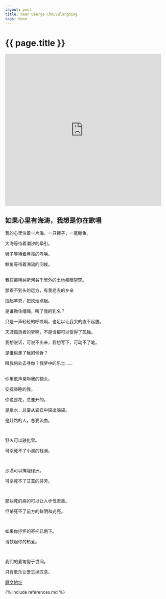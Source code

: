 ```yaml
---
layout: post
title: Kaar Deerge Chouvulangning
tags: None 
---
```



{{ page.title }}
================

<iframe height="498" width="510" src="https://player.youku.com/embed/XNTI3NDA2Nzk2" frameborder="no" ></iframe>

## 如果心里有海涛，我想是你在歌唱

我的心里住着一片海，一只狮子，一尾鲸鱼。   

大海等待着潮汐的牵引。  

狮子等待着月亮的呼唤。   

鲸鱼等待着溯流的问候。  
<br/>


我在离喀纳斯河谷千里外的土地痴眼望穿。  

那看不到头的远方，有我老去的乡亲  

捡起羊粪，把炊烟点起。  

是谁勒住缰绳，叫了我的乳名？  

只是一声轻轻的呼唤啊，也足以让我哭的直不起腰。  

天涯孤旅者的梦啊，不是谁都可以受得了孤独。  

我想说话，可说不出来，我想写下，可动不了笔。  

是谁偷走了我的倾诉？  

叫我何处去寻你？我梦中的乐土……  
<br/>


你用歌声亲吻我的额头。  

安抚昏睡的我。  

你说是花，总要开的。  

是泉水，总要从岩石中探出脑袋。  

是赶路的人，总要流血。  

<br/>

野火可以融化雪。  

可杀死不了小溪的轻淌。  

<br/>

沙漠可以掩埋绿洲。  

可杀死不了艾蒿的芬芳。  

<br/>

那些死的病的可以让人步伐迟重。  

但杀死不了前方的鲜明和光亮。  

<br/>

如果你抒怀的寄托已倒下。  

请扶起你的热爱。  

<br/>

我们的爱匍匐于世间。  

只有歌乐让爱忘掉叹息。  



[原文地址](https://music.douban.com/review/4460912/)















{% include references.md %}
